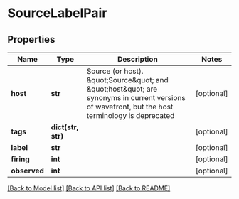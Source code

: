 # SourceLabelPair

## Properties
Name | Type | Description | Notes
------------ | ------------- | ------------- | -------------
**host** | **str** | Source (or host).  \&quot;Source\&quot; and \&quot;host\&quot; are synonyms in current versions of wavefront, but the host terminology is deprecated | [optional] 
**tags** | **dict(str, str)** |  | [optional] 
**label** | **str** |  | [optional] 
**firing** | **int** |  | [optional] 
**observed** | **int** |  | [optional] 

[[Back to Model list]](../README.md#documentation-for-models) [[Back to API list]](../README.md#documentation-for-api-endpoints) [[Back to README]](../README.md)


